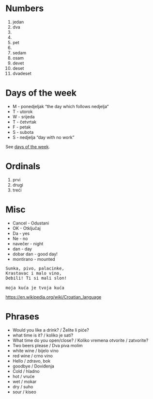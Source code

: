 
# Numbers
1. jedan
2. dva
3.
4.
5. pet
6.
7. sedam
8. osam
9. devet
10. deset
20. dvadeset

# Days of the week
* M - ponedjeljak “the day which follows nedjelja“
* T - utorok
* W - srijeda
* T - četvrtak
* F - petak
* S - subota
* S - nedjelja “day with no work”

See [days of the week](https://www.learncroatian.eu/blog/days-of-week-croatian).

# Ordinals
1. prvi
2. drugi
3. treći

# Misc
* Cancel - Odustani 
* OK - Otključaj
* Da - yes
* Ne - no
* navečer - night
* dan - day
* dobar dan - good day!
* montirano - mounted

<pre>
Sunka, pivo, palacinke,
Krastavac i malo vino,
Debili! Ti si mali slon!

moja kuća je tvoja kuća
</pre>

https://en.wikipedia.org/wiki/Croatian_language


# Phrases
- Would you like a drink? / Želite li piće?
- what time is it? / koliko je sati?
- What time do you open/close? / Koliko vremena otvorite / zatvorite?
- Two beers please / Dva piva molim
- white wine / bijelo vino
- red wine / crno vino
- Hello / zdravo, bok
- goodbye / Doviđenja
- Cold / hladno
- hot / vruće
- wet / mokar
- dry / suho
- sour / kiseo
